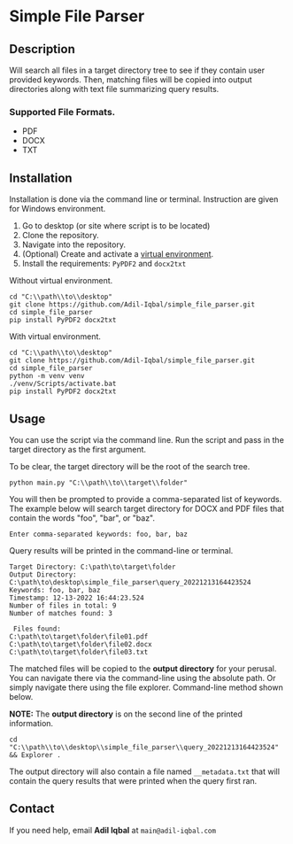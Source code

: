 # Simple File Parser

## Description

Will search all files in a target directory tree to see if they contain user provided keywords. 
Then, matching files will be copied into output directories along with text file summarizing query results.


### Supported File Formats.

* PDF
* DOCX
* TXT

## Installation

Installation is done via the command line or terminal. Instruction are given for Windows environment. 

1. Go to desktop (or site where script is to be located)
2. Clone the repository.
3. Navigate into the repository.
4. (Optional) Create and activate a [virtual environment](https://towardsdatascience.com/why-you-should-use-a-virtual-environment-for-every-python-project-c17dab3b0fd0).
5. Install the requirements: `PyPDF2` and `docx2txt`

Without virtual environment.

```
cd "C:\\path\\to\\desktop"
git clone https://github.com/Adil-Iqbal/simple_file_parser.git
cd simple_file_parser
pip install PyPDF2 docx2txt
```

With virtual environment.

```
cd "C:\\path\\to\\desktop"
git clone https://github.com/Adil-Iqbal/simple_file_parser.git
cd simple_file_parser
python -m venv venv
./venv/Scripts/activate.bat
pip install PyPDF2 docx2txt
```

## Usage

You can use the script via the command line. Run the script and pass in the target directory as the first argument. 

To be clear, the target directory will be the root of the search tree. 

```
python main.py "C:\\path\\to\\target\\folder"
```

You will then be prompted to provide a comma-separated list of keywords. The example below will search target directory 
for DOCX and PDF files that contain the words "foo", "bar", or "baz".

```
Enter comma-separated keywords: foo, bar, baz
```

Query results will be printed in the command-line or terminal.

```
Target Directory: C:\path\to\target\folder
Output Directory: C:\path\to\desktop\simple_file_parser\query_20221213164423524
Keywords: foo, bar, baz
Timestamp: 12-13-2022 16:44:23.524
Number of files in total: 9
Number of matches found: 3

 Files found:
C:\path\to\target\folder\file01.pdf
C:\path\to\target\folder\file02.docx
C:\path\to\target\folder\file03.txt
```

The matched files will be copied to the **output directory** for your perusal. You can navigate there via the command-line 
using the absolute path. Or simply navigate there using the file explorer. Command-line method shown below.

**NOTE:** The **output directory** is on the second line of the printed information.

```
cd "C:\\path\\to\\desktop\\simple_file_parser\\query_20221213164423524" && Explorer .
```

The output directory will also contain a file named `__metadata.txt` that will contain the query results that were 
printed when the query first ran.



## Contact

If you need help, email **Adil Iqbal** at `main@adil-iqbal.com`


